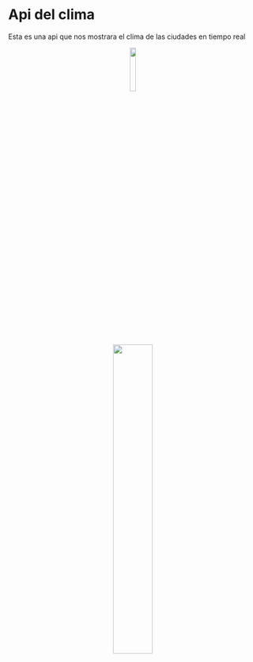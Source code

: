 # Api del clima
Esta es una api que nos mostrara el clima de las ciudades en tiempo real

<p align="center" ><img 
 src="https://cdn-icons-png.flaticon.com/512/2698/2698240.png" width="15%"/></p>
 <p align="center" ><img 
 src="![img-api-clima](https://user-images.githubusercontent.com/54613714/185785869-e970a188-e2a4-4298-a13f-2c5d595c56a4.PNG)" width="40%"/></p>

